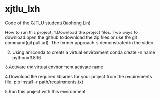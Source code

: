 # xjtlu_lxh
Code of the  XJTLU student(Xiaohong Lin)

How to run this project.
1.Download the project files. Two ways to download:open the github to download the zip files or use the git command(git pull url). The former approach is demonstrated in the video.

2. Using anaconda to create a virtual environment
conda create -n name python=3.8.16

3.Activate the virtual environment
activate name

4.Download the required libraries for your project from the requirements file.
pip install -r path/requirements.txt

5.Run this project with this environment
